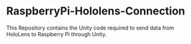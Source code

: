 # RaspberryPi-Hololens-Connection
This Repository contains the Unity code required to send data from HoloLens to Raspberry Pi through Unity.
